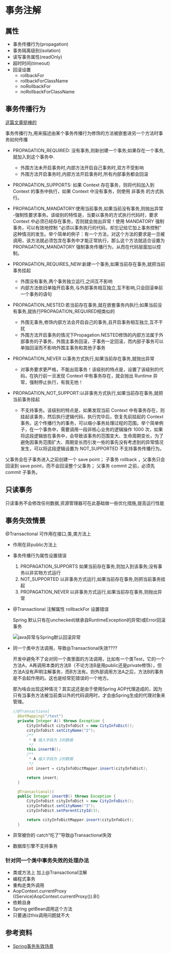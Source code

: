 # 事务注解

## 属性

- 事务传播行为(propagation)
- 事务隔离级别(isolation)
- 读写事务属性(readOnly)
- 超时时间(timeout)
- 回滚设置
  - rollbackFor
  - rollbackForClassName
  - noRollbackFor
  - noRollbackForClassName

## 事务传播行为

[这篇文章挺棒的](https://www.jianshu.com/p/760399781b78)

事务传播行为,用来描述由某个事务传播行为修饰的方法被嵌套进另一个方法时事务如何传播

- PROPAGATION_REQUIRED: 没有事务,则新创建一个事务;如果存在一个事务,就加入到这个事务中.
  - 外围方法未开启事务时,内部方法开启自己事务时,双方不受影响
  - 外围方法开启事务时,内部方法开启事务时,所有内部事务都会回滚
- PROPAGATION_SUPPORTS: 如果 Context 存在事务，则将代码加入到 Context 的事务中执行，如果 Context 中没有事务，则使用 非事务 的方式执行。
- PROPAGATION_MANDATORY:使用当前事务,如果当前没有事务,则抛出异常
  -强制性要求事务。该级别的特性是，当要以事务的方式执行代码时，要求 Context 中必须已经存在事务，否则就会抛出异常！使用 MANDATORY 强制事务，可以有效地控制 “必须以事务执行的代码，却忘记给它加上事务控制” 这种情况的发生。举个简单的例子：有一个方法，对这个方法的要求是一旦被调用，该方法就必须包含在事务中才能正常执行，那么这个方法就适合设置为 PROPAGATION_MANDATORY 强制事务传播行为，从而在代码层面加以控制。

- PROPAGATION_REQUIRES_NEW:新建一个事务,如果当前存在事务,就把当前事务挂起
  - 外围没有事务,两个事务独立运行,之间互不影响
  - 内部方法依旧单独开启事务,与外部事务相互独立,互不影响,只会回滚单前一个事务的语句
- PROPAGATION_NESTED:若当前存在事务,就在嵌套事务内执行;如果当前没有事务,就执行PROPAGATION_REQUIRED相类似的
  - 外围无事务,修饰内部方法会开启自己的事务,且开启事务相互独立,互不干扰
  - 外围方法开启事务的情况下Propagation.NESTED修饰的内部方法属于外部事务的子事务，外围主事务回滚，子事务一定回滚，而内部子事务可以单独回滚而不影响外围主事务和其他子事务
- PROPAGATION_NEVER 以事务方式执行,如果当前存在事务,就抛出异常
  - 对事务要求更严格，不能出现事务！该级别的特点是，设置了该级别的代码，在执行前一旦发现 Context 中有事务存在，就会抛出 Runtime 异常，强制停止执行，有我无他！
- PROPAGATION_NOT_SUPPORT:以非事务方式执行,如果当前存在事务,就把当前事务挂起
  - 不支持事务。该级别的特点是，如果发现当前 Context 中有事务存在，则挂起该事务，然后执行逻辑代码，执行完毕后，恢复先前挂起的 Context 事务。这个传播行为的事务，可以缩小事务处理过程的范围。举个简单例子，在一个事务中，需要调用一段非核心业务的逻辑操作 1000 次，如果将这段逻辑放在事务中，会导致该事务的范围变大、生命周期变长，为了避免因事务范围扩大、周期变长而引发一些的事先没有考虑到的异常情况发生，可以将这段逻辑设置为 NOT_SUPPORTED 不支持事务传播行为。

父事务会在子事务进入之前创建一个 save point；
子事务 rollback ，父事务只会回滚到 save point，而不会回滚整个父事务；
父事务 commit 之前，必须先 commit 子事务。

## 只读事务

只读事务不会修改任何数据,资源管理器可在此基础做一些优化措施,提高运行性能

## 事务失效情景

@Transactional 可作用在接口,类,类方法上

- 作用在非public方法上
- 事务传播行为属性设置错误

   1. PROPAGATION_SUPPORTS  如果当前存在事务,则加入到该事务;没有事务以非实物方式运行
   2. NOT_SUPPORTED 以非事务方式运行,如果当前存在事务,则把当前事务挂起
   3. PROPAGATION_NEVER 以非事务方式运行,如果当前存在事务,则抛出异常

- @Transactional 注解属性 rollbackFor 设置错误
  
  Spring 默认只有在unchecked(继承自RuntimeException的异常)或Error回滚事务

  ![java异常与Spring默认回滚异常](https://pic3.zhimg.com/80/v2-f12130716651131ba42e34a78d976a2c_720w.jpg)
  
- 同一个类中方法调用，导致@Transactional失效????

  开发中避免不了会对同一个类里面的方法调用，比如有一个类Test，它的一个方法A，A再调用本类的方法B（不论方法B是用public还是private修饰），但方法A没有声明注解事务，而B方法有。则外部调用方法A之后，方法B的事务是不会起作用的。这也是经常犯错误的一个地方。

  那为啥会出现这种情况？其实这还是由于使用Spring AOP代理造成的，因为只有当事务方法被当前类以外的代码调用时，才会由Spring生成的代理对象来管理。

  ```java
  //@Transactional
    @GetMapping("/test")
    private Integer A() throws Exception {
        CityInfoDict cityInfoDict = new CityInfoDict();
        cityInfoDict.setCityName("2");
        /**
         * B 插入字段为 3的数据
         */
        this.insertB();
        /**
         * A 插入字段为 2的数据
         */
        int insert = cityInfoDictMapper.insert(cityInfoDict);

        return insert;
    }

    @Transactional()
    public Integer insertB() throws Exception {
        CityInfoDict cityInfoDict = new CityInfoDict();
        cityInfoDict.setCityName("3");
        cityInfoDict.setParentCityId(3);

        return cityInfoDictMapper.insert(cityInfoDict);
    }
  ```

- 异常被你的 catch“吃了”导致@Transactional失效

- 数据库引擎不支持事务

### 针对同一个类中事务失效的处理办法

- 类或方法上 加上@Transactional注解
- 编程式事务
- 重构走类外调用
- AopContext.currentProxy\
  ((Service)AopContext.currentProxy()).B()
- 依赖自身
- Spring getBean调用这个方法
- 只要通过this调用问题就不大

## 参考资料

- [Spring事务失效场景](https://zhuanlan.zhihu.com/p/145897825)